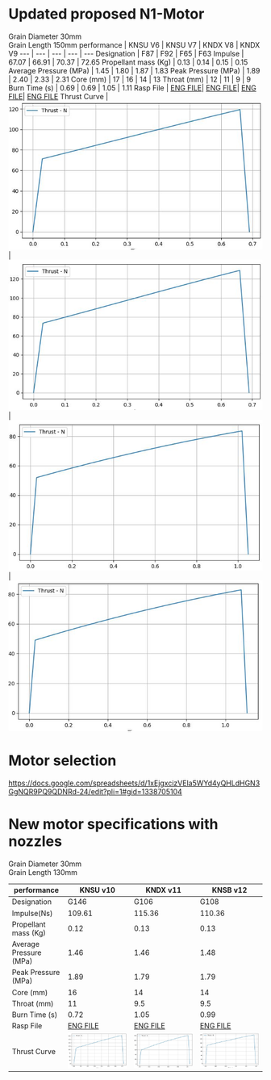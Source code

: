 # Updated proposed N1-Motor
Grain Diameter 30mm \
Grain Length 150mm
performance | KNSU V6 | KNSU V7 | KNDX V8 | KNDX V9 
--- | --- | --- | --- | --- 
Designation | F87 | F92 | F65 | F63
Impulse | 67.07 | 66.91 | 70.37 | 72.65
Propellant mass (Kg) | 0.13 | 0.14 | 0.15 | 0.15
Average Pressure (MPa) | 1.45 | 1.80 | 1.87 | 1.83
Peak Pressure (MPa) | 1.89 | 2.40 | 2.33 | 2.31
Core (mm) | 17 | 16 | 14 | 13
Throat (mm) | 12 | 11 | 9 | 9
Burn Time (s) | 0.69 | 0.69 | 1.05 | 1.11
Rasp File | [ENG FILE](V6-KNSU/V6-KNSU.eng)| [ENG FILE](V7-KNSU/V7-KNSU.eng)| [ENG FILE](V8-KNDX/V8-KNDX.eng)| [ENG FILE](V8-KNDX/V8-KNDX.eng)
Thrust Curve | ![](V6-KNSU/V6-KNSU.JPG) | ![](V7-KNSU/V7-KNSU.JPG) | ![](V8-KNDX/V8-KNDX.JPG) | ![](V9-KNDX/v9-KNDX.JPG)

# Motor selection
https://docs.google.com/spreadsheets/d/1xEjgxcizVEla5WYd4yQHLdHGN3GgNQR9PQ9QDNRd-24/edit?pli=1#gid=1338705104


# New motor specifications with nozzles

Grain Diameter 30mm \
Grain Length 130mm

performance | KNSU v10 | KNDX v11 | KNSB v12
--- | --- | --- | ---
Designation | G146 | G106 | G108
Impulse(Ns) | 109.61 | 115.36 | 110.36
Propellant mass (Kg) | 0.12 | 0.13 | 0.13
Average Pressure (MPa) | 1.46 | 1.46 | 1.48
Peak Pressure (MPa) | 1.89 | 1.79 | 1.79
Core (mm) | 16 | 14 | 14
Throat (mm) | 11 | 9.5 | 9.5
Burn Time (s) | 0.72 | 1.05 | 0.99
Rasp File | [ENG FILE](V10-KNSU/N1-V10-KNSU.eng) | [ENG FILE](V11-KNDX/N1-V11-KNDX.eng) | [ENG FILE](V12-KNSB/N1-V12-KNSB.eng)
Thrust Curve | ![](V10-KNSU/N1-V10.JPG) | ![](V11-KNDX/N1-V11.JPG) | ![](V12-KNSB/N1-V12.JPG)